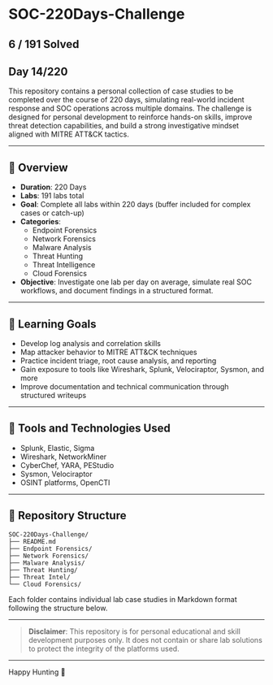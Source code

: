 <!-- GoogleBot: noindex -->

# SOC-220Days-Challenge

## 6 / 191 Solved
## Day 14/220

This repository contains a personal collection of case studies to be completed over the course of 220 days, simulating real-world incident response and SOC operations across multiple domains. The challenge is designed for personal development to reinforce hands-on skills, improve threat detection capabilities, and build a strong investigative mindset aligned with MITRE ATT&CK tactics.

---

## 📌 Overview
- **Duration**: 220 Days
- **Labs**: 191 labs total
- **Goal**: Complete all labs within 220 days (buffer included for complex cases or catch-up)
- **Categories**:
  - Endpoint Forensics
  - Network Forensics
  - Malware Analysis
  - Threat Hunting
  - Threat Intelligence
  - Cloud Forensics
- **Objective**: Investigate one lab per day on average, simulate real SOC workflows, and document findings in a structured format.

---

## 🧠 Learning Goals
- Develop log analysis and correlation skills
- Map attacker behavior to MITRE ATT&CK techniques
- Practice incident triage, root cause analysis, and reporting
- Gain exposure to tools like Wireshark, Splunk, Velociraptor, Sysmon, and more
- Improve documentation and technical communication through structured writeups

---

## 🧰 Tools and Technologies Used
- Splunk, Elastic, Sigma
- Wireshark, NetworkMiner
- CyberChef, YARA, PEStudio
- Sysmon, Velociraptor
- OSINT platforms, OpenCTI

---

## 📁 Repository Structure
```
SOC-220Days-Challenge/
├── README.md
├── Endpoint Forensics/
├── Network Forensics/
├── Malware Analysis/
├── Threat Hunting/
├── Threat Intel/
└── Cloud Forensics/
```
Each folder contains individual lab case studies in Markdown format following the structure below.

---

> **Disclaimer**: This repository is for personal educational and skill development purposes only. It does not contain or share lab solutions to protect the integrity of the platforms used.

---

Happy Hunting 🤠
